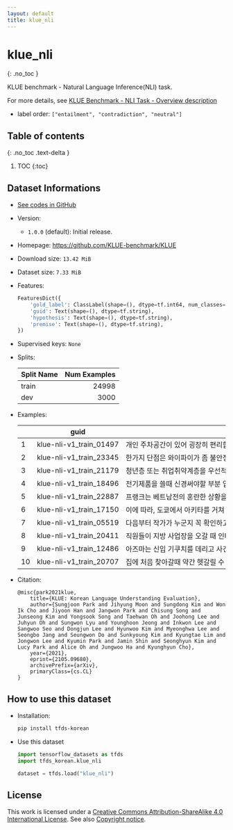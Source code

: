```yaml
---
layout: default
title: klue_nli
---
```


# klue_nli
{: .no_toc }

KLUE benchmark - Natural Language Inference(NLI) task.

For more details, see [KLUE Benchmark - NLI Task - Overview description](https://klue-benchmark.com/tasks/68/overview/description)

* label order: `["entailment", "contradiction", "neutral"]`

## Table of contents
{: .no_toc .text-delta }

1. TOC
{:toc}

## Dataset Informations

* [See codes in GitHub](https://github.com/jeongukjae/tfds-korean/blob/main/tfds_korean/klue_nli/klue_nli.py)
* Version:
  * `1.0.0` (default): Initial release.
* Homepage: <https://github.com/KLUE-benchmark/KLUE>
* Download size: `13.42 MiB`
* Dataset size: `7.33 MiB`
* Features:

  ```python
  FeaturesDict({
      'gold_label': ClassLabel(shape=(), dtype=tf.int64, num_classes=3),
      'guid': Text(shape=(), dtype=tf.string),
      'hypothesis': Text(shape=(), dtype=tf.string),
      'premise': Text(shape=(), dtype=tf.string),
  })
  ```

* Supervised keys: `None`
* Splits:

  | Split Name | Num Examples        |
  |------------|--------------------:|
  |train  |24998|
  |dev  |3000|

* Examples:

  | |guid|premise|hypothesis|gold_label|
  |---|---|---|---|---|
  |1|klue-nli-v1_train_01497|개인 주차공간이 있어 굉장히 편리합니다.|개인 주차공간이 있습니다.|0|
  |2|klue-nli-v1_train_23345|한가지 단점은 와이파이가 좀 불안정하네요.|단점은 와이파이가 좀 불안정한 것 뿐이네요.|0|
  |3|klue-nli-v1_train_21179|청년층 또는 취업취약계층을 우선적으로 선발하고 직무교육을 통해 인공지능 디지털 역량과...|청년층 또는 취업취약계층을 먼저 선발하여 직무교육을 시행한다.|0|
  |4|klue-nli-v1_train_18496|전기제품을 쓸때 신경써야할 부분 입니다.|전기제품을 사용할 때 신경써야하는 부분입니다.|0|
  |5|klue-nli-v1_train_22887|프랭크는 베트남전의 혼란한 상황을 틈타 직접 태국과 베트남을 오가며 마약 밀수를 시작...|프랭크는 마약 판매로 부와 명예를 쌓는다.|0|
  |6|klue-nli-v1_train_17150|이에 따라, 도쿄에서 아키타를 거쳐 아오모리까지 운행하는 아케보노는 2014년 3월 ...|아케보노는 2016년에 은퇴한다.|1|
  |7|klue-nli-v1_train_05519|다음부터 작가가 누군지 꼭 확인하고 시청해야지|계속 작가를 모른 채 시청해야지.|1|
  |8|klue-nli-v1_train_20411|직원들이 지방 사업장을 오갈 때 인터넷에서 신청하면 사용할 수 있는 헬기라는 것이다.|지방 사업장은 거리가 멀기 때문에 직원에게 경비를 지급한다.|2|
  |9|klue-nli-v1_train_12486|아즈마는 신입 기쿠치를 데리고 사건 수사를 시작하고, 용의자를 차고 때리는 폭력 행위...|아즈마가 파헤친 범행은 극악무도한 살인 사건이었다.|2|
  |10|klue-nli-v1_train_20707|집에 처음 찾아갈때 약간 헷갈릴 수 있습니다.|처음 집을 찾아가면 약간 헷갈릴 수 있습니다.|0|

* Citation:

  ```text
  @misc{park2021klue,
      title={KLUE: Korean Language Understanding Evaluation},
      author={Sungjoon Park and Jihyung Moon and Sungdong Kim and Won Ik Cho and Jiyoon Han and Jangwon Park and Chisung Song and Junseong Kim and Yongsook Song and Taehwan Oh and Joohong Lee and Juhyun Oh and Sungwon Lyu and Younghoon Jeong and Inkwon Lee and Sangwoo Seo and Dongjun Lee and Hyunwoo Kim and Myeonghwa Lee and Seongbo Jang and Seungwon Do and Sunkyoung Kim and Kyungtae Lim and Jongwon Lee and Kyumin Park and Jamin Shin and Seonghyun Kim and Lucy Park and Alice Oh and Jungwoo Ha and Kyunghyun Cho},
      year={2021},
      eprint={2105.09680},
      archivePrefix={arXiv},
      primaryClass={cs.CL}
  }
  ```

## How to use this dataset

* Installation:

  ```sh
  pip install tfds-korean
  ```

* Use this dataset

  ```python
  import tensorflow_datasets as tfds
  import tfds_korean.klue_nli

  dataset = tfds.load("klue_nli")
  ```

## License

This work is licensed under a [Creative Commons Attribution-ShareAlike 4.0 International License](http://creativecommons.org/licenses/by-sa/4.0/).
See also [Copyright notice](https://klue-benchmark.com/tasks/68/overview/copyright).

<style> td {white-space: nowrap;} </style>
